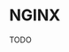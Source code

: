 # NGINX

TODO

<!-- https://github.com/huseinzol05/Python-DevOps/tree/master/basic-backend/9.mlflow-nginx -->
